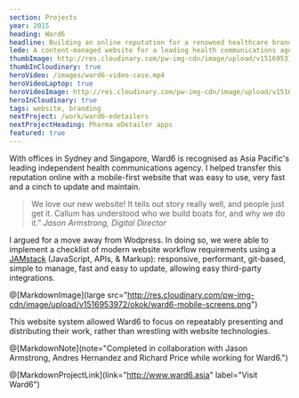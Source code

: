 ```yaml
---
section: Projects
year: 2015
heading: Ward6
headline: Building an online reputation for a renowned healthcare branding agency.
lede: A content-managed website for a leading health communications agency.
thumbImage: http://res.cloudinary.com/pw-img-cdn/image/upload/v1516953103/okok/thumb-ward6.jpg
thumbInCloudinary: true
heroVideo: /images/ward6-video-case.mp4
heroVideoLaptop: true
heroVideoImage: http://res.cloudinary.com/pw-img-cdn/image/upload/v1516953959/okok/ward6-hero.jpg
heroInCloudinary: true
tags: website, branding
nextProject: /work/ward6-edetailers
nextProjectHeading: Pharma eDetailer apps
featured: true
---
```


With offices in Sydney and Singapore, Ward6 is recognised as Asia Pacific's leading
independent health communications agency. I helped transfer this reputation online with a mobile-first website that was easy to use, very fast and a cinch to update and maintain.

> We love our new website! It tells out story really well, and people just get it. Callum has understood who we build boats for, and why we do it.” _Jason Armstrong, Digital Director_

I argued for a move away from Wodpress. In doing so, we were able to implement a checklist of modern website workflow requirements using a [JAMstack](https://www.siteleaf.com/blog/jamstack-ecommerce/) (JavaScript, APIs, & Markup): responsive, performant, git-based, simple to manage, fast and easy to update, allowing easy third-party integrations.

@[MarkdownImage](large src="http://res.cloudinary.com/pw-img-cdn/image/upload/v1516953972/okok/ward6-mobile-screens.png")

This website system allowed Ward6 to focus on repeatably presenting and distributing their work, rather than wrestling with website technologies.

@[MarkdownNote](note="Completed in collaboration with Jason Armstrong, Andres Hernandez and Richard Price while working for Ward6.")

@[MarkdownProjectLink](link="http://www.ward6.asia" label="Visit Ward6")
